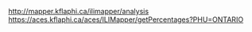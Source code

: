 http://mapper.kflaphi.ca/ilimapper/analysis
https://aces.kflaphi.ca/aces/ILIMapper/getPercentages?PHU=ONTARIO
